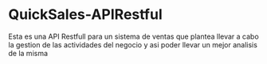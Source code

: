 # QuickSales-APIRestful
Esta es una API Restfull para un sistema de ventas que plantea llevar a cabo la gestion de las actividades del negocio y asi poder llevar un mejor analisis de la misma
